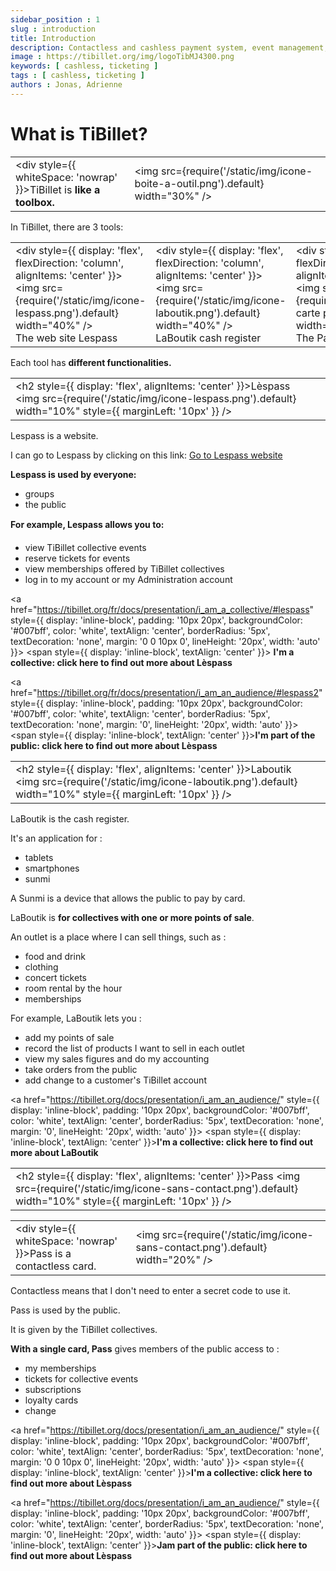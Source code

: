 ```yaml
---
sidebar_position : 1
slug : introduction
title: Introduction
description: Contactless and cashless payment system, event management, catering management, community engagement and online ticketing... but not only!
image : https://tibillet.org/img/logoTibMJ4300.png
keywords: [ cashless, ticketing ]
tags : [ cashless, ticketing ]
authors : Jonas, Adrienne
---
```


# What is TiBillet?


|                                                 |                              |
|-------------------------------------------------|------------------------------|
| <div style={{ whiteSpace: 'nowrap' }}>TiBillet is <strong>like a toolbox.</strong></div> | <img src={require('/static/img/icone-boite-a-outil.png').default} width="30%" /> |


In TiBillet, there are 3 tools:

|                                                 |                                                 |                                                 |
|-------------------------------------------------|-------------------------------------------------|-------------------------------------------------|
| <div style={{ display: 'flex', flexDirection: 'column', alignItems: 'center' }}><img src={require('/static/img/icone-lespass.png').default} width="40%" /><br/> The web site Lespass</div> | <div style={{ display: 'flex', flexDirection: 'column', alignItems: 'center' }}><img src={require('/static/img/icone-laboutik.png').default} width="40%" /><br/>LaBoutik cash register</div> | <div style={{ display: 'flex', flexDirection: 'column', alignItems: 'center' }}><img src={require('/static/img/icone-carte pass.png').default} width="40%" /><br/>The Pass contactless card</div> |


Each tool has **different functionalities.**


|                                                 |                                                 |
|-------------------------------------------------|-------------------------------------------------|
| <h2 style={{ display: 'flex', alignItems: 'center' }}>Lèspass <img src={require('/static/img/icone-lespass.png').default} width="10%" style={{ marginLeft: '10px' }} /></h2> | 


Lespass is a website.

I can go to Lespass by clicking on this link: [Go to Lespass website](https://lespass.demo-tibillet.ovh/)

**Lespass is used by everyone:**
- groups
- the public

**For example, Lespass allows you to:**

- view TiBillet collective events
- reserve tickets for events
- view memberships offered by TiBillet collectives
- log in to my account or my Administration account


<a href="https://tibillet.org/fr/docs/presentation/i_am_a_collective/#lespass" 
   style={{ display: 'inline-block', padding: '10px 20px', backgroundColor: '#007bff', color: 'white', textAlign: 'center', borderRadius: '5px', textDecoration: 'none', margin: '0 0 10px 0', lineHeight: '20px', width: 'auto' }}>
  <span style={{ display: 'inline-block', textAlign: 'center' }}>
    <strong>I'm a collective: click here to find out more about Lèspass</strong>
  </span>
</a>



<a href="https://tibillet.org/fr/docs/presentation/i_am_an_audience/#lespass2" style={{ display: 'inline-block', padding: '10px 20px', backgroundColor: '#007bff', color: 'white', textAlign: 'center', borderRadius: '5px', textDecoration: 'none', margin: '0', lineHeight: '20px', width: 'auto' }}>
  <span style={{ display: 'inline-block', textAlign: 'center' }}><strong>I'm part of the public: click here to find out more about Lèspass</strong></span>
</a>



|                                                 |                                                 |
|-------------------------------------------------|-------------------------------------------------|
| <h2 style={{ display: 'flex', alignItems: 'center' }}>Laboutik <img src={require('/static/img/icone-laboutik.png').default} width="10%" style={{ marginLeft: '10px' }} /></h2> | 


LaBoutik is the cash register.

It's an application for : 

- tablets
- smartphones
- sunmi

A Sunmi is a device that allows the public to pay by card.


LaBoutik is **for collectives with one or more points of sale**.


An outlet is a place where I can sell things, such as :

- food and drink
- clothing
- concert tickets
- room rental by the hour
- memberships

For example, LaBoutik lets you :

- add my points of sale
- record the list of products I want to sell in each outlet
- view my sales figures and do my accounting
- take orders from the public
- add change to a customer's TiBillet account


<a href="https://tibillet.org/docs/presentation/i_am_an_audience/" style={{ display: 'inline-block', padding: '10px 20px', backgroundColor: '#007bff', color: 'white', textAlign: 'center', borderRadius: '5px', textDecoration: 'none', margin: '0', lineHeight: '20px', width: 'auto' }}>
  <span style={{ display: 'inline-block', textAlign: 'center' }}><strong>I'm a collective: click here to find out more about LaBoutik</strong></span>
</a>


|                                                 |                                                 |
|-------------------------------------------------|-------------------------------------------------|
| <h2 style={{ display: 'flex', alignItems: 'center' }}>Pass <img src={require('/static/img/icone-sans-contact.png').default} width="10%" style={{ marginLeft: '10px' }} /></h2> | 


|                                                 |                              |
|-------------------------------------------------|------------------------------|
| <div style={{ whiteSpace: 'nowrap' }}>Pass is a contactless card.</div> | <img src={require('/static/img/icone-sans-contact.png').default} width="20%" /> |


Contactless means that I don't need to enter a secret code to use it.

Pass is used by the public.

It is given by the TiBillet collectives.

**With a single card, Pass** gives members of the public access to :

- my memberships
- tickets for collective events
- subscriptions
- loyalty cards
- change

<a href="https://tibillet.org/docs/presentation/i_am_an_audience/" style={{ display: 'inline-block', padding: '10px 20px', backgroundColor: '#007bff', color: 'white', textAlign: 'center', borderRadius: '5px', textDecoration: 'none', margin: '0 0 10px 0', lineHeight: '20px', width: 'auto' }}>
  <span style={{ display: 'inline-block', textAlign: 'center' }}><strong>I'm a collective: click here to find out more about Lèspass</strong></span>
</a>


<a href="https://tibillet.org/docs/presentation/i_am_an_audience/" style={{ display: 'inline-block', padding: '10px 20px', backgroundColor: '#007bff', color: 'white', textAlign: 'center', borderRadius: '5px', textDecoration: 'none', margin: '0', lineHeight: '20px', width: 'auto' }}>
  <span style={{ display: 'inline-block', textAlign: 'center' }}><strong>Jam part of the public: click here to find out more about Lèspass</strong></span>
</a>